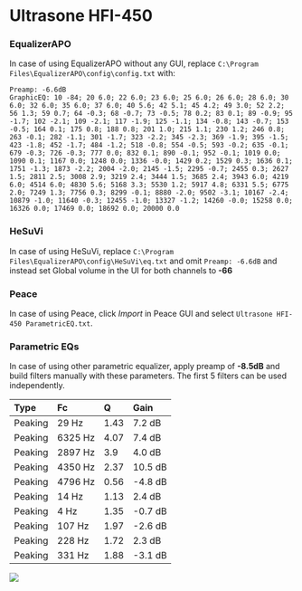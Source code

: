 # Ultrasone HFI-450

### EqualizerAPO
In case of using EqualizerAPO without any GUI, replace `C:\Program Files\EqualizerAPO\config\config.txt`
with:
```
Preamp: -6.6dB
GraphicEQ: 10 -84; 20 6.0; 22 6.0; 23 6.0; 25 6.0; 26 6.0; 28 6.0; 30 6.0; 32 6.0; 35 6.0; 37 6.0; 40 5.6; 42 5.1; 45 4.2; 49 3.0; 52 2.2; 56 1.3; 59 0.7; 64 -0.3; 68 -0.7; 73 -0.5; 78 0.2; 83 0.1; 89 -0.9; 95 -1.7; 102 -2.1; 109 -2.1; 117 -1.9; 125 -1.1; 134 -0.8; 143 -0.7; 153 -0.5; 164 0.1; 175 0.8; 188 0.8; 201 1.0; 215 1.1; 230 1.2; 246 0.8; 263 -0.1; 282 -1.1; 301 -1.7; 323 -2.2; 345 -2.3; 369 -1.9; 395 -1.5; 423 -1.8; 452 -1.7; 484 -1.2; 518 -0.8; 554 -0.5; 593 -0.2; 635 -0.1; 679 -0.3; 726 -0.3; 777 0.0; 832 0.1; 890 -0.1; 952 -0.1; 1019 0.0; 1090 0.1; 1167 0.0; 1248 0.0; 1336 -0.0; 1429 0.2; 1529 0.3; 1636 0.1; 1751 -1.3; 1873 -2.2; 2004 -2.0; 2145 -1.5; 2295 -0.7; 2455 0.3; 2627 1.5; 2811 2.5; 3008 2.9; 3219 2.4; 3444 1.5; 3685 2.4; 3943 6.0; 4219 6.0; 4514 6.0; 4830 5.6; 5168 3.3; 5530 1.2; 5917 4.8; 6331 5.5; 6775 2.0; 7249 1.3; 7756 0.3; 8299 -0.1; 8880 -2.0; 9502 -3.1; 10167 -2.4; 10879 -1.0; 11640 -0.3; 12455 -1.0; 13327 -1.2; 14260 -0.0; 15258 0.0; 16326 0.0; 17469 0.0; 18692 0.0; 20000 0.0
```

### HeSuVi
In case of using HeSuVi, replace `C:\Program Files\EqualizerAPO\config\HeSuVi\eq.txt` and omit `Preamp:
-6.6dB` and instead set Global volume in the UI for both channels to **-66**

### Peace
In case of using Peace, click *Import* in Peace GUI and select `Ultrasone HFI-450 ParametricEQ.txt`.

### Parametric EQs
In case of using other parametric equalizer, apply preamp of **-8.5dB** and build filters manually with
these parameters. The first 5 filters can be used independently.

| Type    | Fc      |    Q | Gain    |
|:--------|:--------|:-----|:--------|
| Peaking | 29 Hz   | 1.43 | 7.2 dB  |
| Peaking | 6325 Hz | 4.07 | 7.4 dB  |
| Peaking | 2897 Hz | 3.9  | 4.0 dB  |
| Peaking | 4350 Hz | 2.37 | 10.5 dB |
| Peaking | 4796 Hz | 0.56 | -4.8 dB |
| Peaking | 14 Hz   | 1.13 | 2.4 dB  |
| Peaking | 4 Hz    | 1.35 | -0.7 dB |
| Peaking | 107 Hz  | 1.97 | -2.6 dB |
| Peaking | 228 Hz  | 1.72 | 2.3 dB  |
| Peaking | 331 Hz  | 1.88 | -3.1 dB |

![](https://raw.githubusercontent.com/jaakkopasanen/AutoEq/master/results/headphonecom/sbaf-serious/Ultrasone%20HFI-450/Ultrasone%20HFI-450.png)